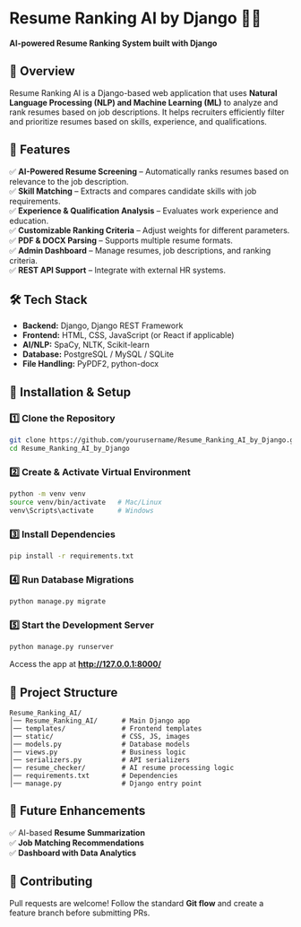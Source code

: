 

# **Resume Ranking AI by Django** 🎯📄  

**AI-powered Resume Ranking System built with Django**  

## **📌 Overview**  
Resume Ranking AI is a Django-based web application that uses **Natural Language Processing (NLP) and Machine Learning (ML)** to analyze and rank resumes based on job descriptions. It helps recruiters efficiently filter and prioritize resumes based on skills, experience, and qualifications.  

## **🚀 Features**  
✅ **AI-Powered Resume Screening** – Automatically ranks resumes based on relevance to the job description.  
✅ **Skill Matching** – Extracts and compares candidate skills with job requirements.  
✅ **Experience & Qualification Analysis** – Evaluates work experience and education.  
✅ **Customizable Ranking Criteria** – Adjust weights for different parameters.  
✅ **PDF & DOCX Parsing** – Supports multiple resume formats.  
✅ **Admin Dashboard** – Manage resumes, job descriptions, and ranking criteria.  
✅ **REST API Support** – Integrate with external HR systems.  

## **🛠️ Tech Stack**  
- **Backend:** Django, Django REST Framework  
- **Frontend:** HTML, CSS, JavaScript (or React if applicable)  
- **AI/NLP:** SpaCy, NLTK, Scikit-learn  
- **Database:** PostgreSQL / MySQL / SQLite  
- **File Handling:** PyPDF2, python-docx  

## **🔧 Installation & Setup**  
### **1️⃣ Clone the Repository**  
```bash
git clone https://github.com/yourusername/Resume_Ranking_AI_by_Django.git
cd Resume_Ranking_AI_by_Django
```
### **2️⃣ Create & Activate Virtual Environment**  
```bash
python -m venv venv
source venv/bin/activate   # Mac/Linux
venv\Scripts\activate      # Windows
```
### **3️⃣ Install Dependencies**  
```bash
pip install -r requirements.txt
```
### **4️⃣ Run Database Migrations**  
```bash
python manage.py migrate
```
### **5️⃣ Start the Development Server**  
```bash
python manage.py runserver
```
Access the app at **http://127.0.0.1:8000/**  

## **📂 Project Structure**  
```
Resume_Ranking_AI/
│── Resume_Ranking_AI/      # Main Django app
│── templates/              # Frontend templates
│── static/                 # CSS, JS, images
│── models.py               # Database models
│── views.py                # Business logic
│── serializers.py          # API serializers
│── resume_checker/         # AI resume processing logic
│── requirements.txt        # Dependencies
│── manage.py               # Django entry point
```


## **📌 Future Enhancements**  
✅ AI-based **Resume Summarization**  
✅ **Job Matching Recommendations**  
✅ **Dashboard with Data Analytics**  

## **🤝 Contributing**  
Pull requests are welcome! Follow the standard **Git flow** and create a feature branch before submitting PRs.  

